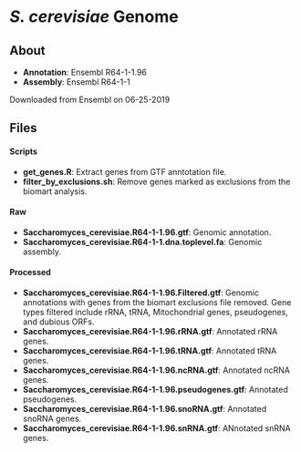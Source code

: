 
# *S. cerevisiae* Genome

## About

- **Annotation**: Ensembl R64-1-1.96
- **Assembly**: Ensembl R64-1-1

Downloaded from Ensembl on 06-25-2019

## Files

#### Scripts
- **get_genes.R**: Extract genes from GTF anntotation file.
- **filter_by_exclusions.sh**: Remove genes marked as exclusions from the biomart analysis.

#### Raw
- **Saccharomyces_cerevisiae.R64-1-1.96.gtf**: Genomic annotation.
- **Saccharomyces_cerevisiae.R64-1-1.dna.toplevel.fa**: Genomic assembly.

#### Processed
- **Saccharomyces_cerevisiae.R64-1-1.96.Filtered.gtf**: Genomic annotations with genes from the biomart exclusions file removed.
Gene types filtered include rRNA, tRNA, Mitochondrial genes, pseudogenes, and dubious ORFs.
- **Saccharomyces_cerevisiae.R64-1-1.96.rRNA.gtf**: Annotated rRNA genes.
- **Saccharomyces_cerevisiae.R64-1-1.96.tRNA.gtf**: Annotated tRNA genes.
- **Saccharomyces_cerevisiae.R64-1-1.96.ncRNA.gtf**: Annotated ncRNA genes.
- **Saccharomyces_cerevisiae.R64-1-1.96.pseudogenes.gtf**: Annotated pseudogenes.
- **Saccharomyces_cerevisiae.R64-1-1.96.snoRNA.gtf**: Annotated snoRNA genes.
- **Saccharomyces_cerevisiae.R64-1-1.96.snRNA.gtf**: ANnotated snRNA genes.
